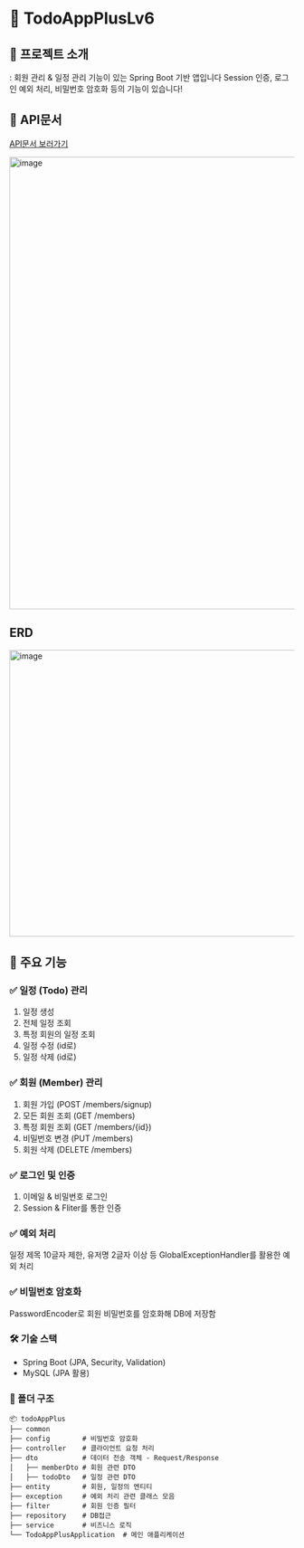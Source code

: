 # 📌 TodoAppPlusLv6

## 📖 프로젝트 소개
: 회원 관리 & 일정 관리 기능이 있는 Spring Boot 기반 앱입니다
Session 인증, 로그인 예외 처리, 비밀번호 암호화 등의 기능이 있습니다!

## 📄 API문서
<a href ="https://lace-zenith-49f.notion.site/1cac1a66561280428efced02d40b9a5f?v=1cac1a66561280738f9a000c615c1a01"> API문서 보러가기 </a>

<img width="800" alt="image" src="https://github.com/user-attachments/assets/0917b08a-809d-43d6-a447-8c18670b9409" />


## ERD
<img width="507" alt="image" src="https://github.com/user-attachments/assets/0716efd3-1ede-4666-9dbb-b0bd945f2b4a" />


## 🚀 주요 기능
### **✅ 일정 (Todo) 관리**
1. 일정 생성 
2. 전체 일정 조회
3. 특정 회원의 일정 조회
4. 일정 수정 (id로)
5. 일정 삭제 (id로)

### **✅ 회원 (Member) 관리**
1. 회원 가입 (POST /members/signup)
2. 모든 회원 조회 (GET /members)
3. 특정 회원 조회 (GET /members/{id})
4. 비밀번호 변경 (PUT /members)
5. 회원 삭제 (DELETE /members)

### **✅ 로그인 및 인증**
1. 이메일 & 비밀번호 로그인
2. Session & Fliter를 통한 인증

### **✅ 예외 처리**
일정 제목 10글자 제한, 유저명 2글자 이상 등
GlobalExceptionHandler를 활용한 예외 처리

### **✅ 비밀번호 암호화**
PasswordEncoder로 회원 비밀번호를 암호화해 DB에 저장함



### **🛠 기술 스택**
- Spring Boot (JPA, Security, Validation)
- MySQL (JPA 활용)



### 📂 폴더 구조
```
📦 todoAppPlus
├── common        
├── config        # 비밀번호 암호화
├── controller    # 클라이언트 요청 처리
├── dto           # 데이터 전송 객체 - Request/Response
│   ├── memberDto # 회원 관련 DTO
│   ├── todoDto   # 일정 관련 DTO
├── entity        # 회원, 일정의 엔티티
├── exception     # 예외 처리 관련 클래스 모음
├── filter        # 회원 인증 필터
├── repository    # DB접근
├── service       # 비즈니스 로직
└── TodoAppPlusApplication  # 메인 애플리케이션
```


